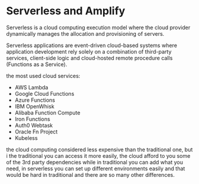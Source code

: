 # Serverless and Amplify

Serverless is a cloud computing execution model where the cloud provider dynamically manages the allocation and provisioning of servers.

Serverless applications are event-driven cloud-based systems where application development rely solely on a combination of third-party services, client-side logic and cloud-hosted remote procedure calls (Functions as a Service).

the most used cloud services:

- AWS Lambda
- Google Cloud Functions
- Azure Functions
- IBM OpenWhisk
- Alibaba Function Compute
- Iron Functions
- Auth0 Webtask
- Oracle Fn Project
- Kubeless

the cloud computing considered less expensive than the traditional one, but i the traditional you can access it more easily, the cloud afford to you some of the 3rd party dependencies while in traditional you can add what you need, in serverless you can set up different environments easily and that would be hard in traditional and there are so many other differences.
